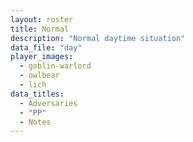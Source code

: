 ```yaml
---
layout: roster
title: Normal
description: "Normal daytime situation"
data_file: "day"
player_images:
  - goblin-warlord
  - owlbear
  - lich
data_titles:
  - Adversaries
  - "PP"
  - Notes
---
```


